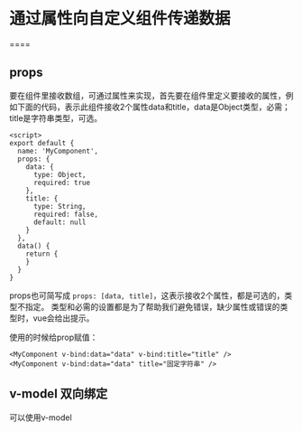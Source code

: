 # 通过属性向自定义组件传递数据
====


## props

要在组件里接收数组，可通过属性来实现，首先要在组件里定义要接收的属性，例如下面的代码，表示此组件接收2个属性data和title，data是Object类型，必需；title是字符串类型，可选。

```
<script>
export default {
  name: 'MyComponent',
  props: {
    data: {
      type: Object,
      required: true
    },
    title: {
      type: String,
      required: false,
      default: null
    }
  },
  data() {
    return {
    }
  }
}
```

props也可简写成 `props: [data, title]`，这表示接收2个属性，都是可选的，类型不指定。 类型和必需的设置都是为了帮助我们避免错误，缺少属性或错误的类型时，vue会给出提示。


使用的时候给prop赋值：

```
<MyComponent v-bind:data="data" v-bind:title="title" />
<MyComponent v-bind:data="data" title="固定字符串" />
```

## v-model 双向绑定

可以使用v-model
